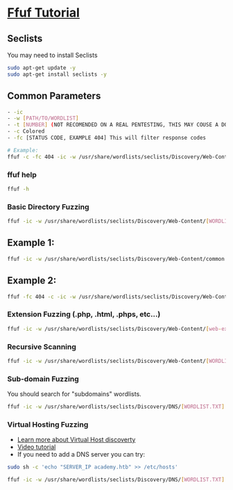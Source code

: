 # [Ffuf Tutorial](https://esgeeks.com/ffuf-guia-fuzzing-web/)

## Seclists
You may need to install Seclists
```bash
sudo apt-get update -y
sudo apt-get install seclists -y
```

## Common Parameters
```bash
- -ic
- -w [PATH/TO/WORDLIST]
- -t [NUMBER] (NOT RECOMENDED ON A REAL PENTESTING, THIS MAY COUSE A DOS ATTACK)!
- -c Colored
- -fc [STATUS CODE, EXAMPLE 404] This will filter response codes

# Example:
ffuf -c -fc 404 -ic -w /usr/share/wordlists/seclists/Discovery/Web-Content/common.txt:FUZZ -u http://testphp.vulnweb.com/FUZZ
```
### ffuf help
```bash
ffuf -h
```

### Basic Directory Fuzzing
```bash
ffuf -ic -w /usr/share/wordlists/seclists/Discovery/Web-Content/[WORDLIST.TXT] -u http://[TARGET:PORT]/FUZZ
```
## Example 1:
```bash
ffuf -ic -w /usr/share/wordlists/seclists/Discovery/Web-Content/common.txt -u http://testphp.vulnweb.com/FUZZ
```
## Example 2:
```bash
ffuf -fc 404 -c -ic -w /usr/share/wordlists/seclists/Discovery/Web-Content/common.txt -u http://testphp.vulnweb.com/FUZZ
```

### Extension Fuzzing (.php, .html, .phps, etc...)
```bash
ffuf -ic -w /usr/share/wordlists/seclists/Discovery/Web-Content/[web-extensions.txt]:FUZZ -u http://[TARGET:PORT]/indexFUZZ
```

### Recursive Scanning
```bash
ffuf -ic -w /usr/share/wordlists/seclists/Discovery/Web-Content/[WORDLIST.TXT]:FUZZ -u http://[TARGET:PORT]/FUZZ -recursion -recursion-depth 1 -e .php -v
```

### Sub-domain Fuzzing
You should search for "subdomains" wordlists.
```bash
ffuf -ic -w /usr/share/wordlists/seclists/Discovery/DNS/[WORDLIST.TXT]:FUZZ -u http://FUZZ.[TARGET:PORT]
```

### Virtual Hosting Fuzzing
- [Learn more about Virtual Host discoverty](https://github.com/ffuf/ffuf#virtual-host-discovery-without-dns-records)
- [Video tutorial](https://asciinema.org/a/211360)
- If you need to add a DNS server you can try:
```bash
sudo sh -c 'echo "SERVER_IP academy.htb" >> /etc/hosts'
```

```bash
ffuf -ic -w /usr/share/wordlists/seclists/Discovery/DNS/[WORDLIST.TXT]:FUZZ -u http://[TARGET]/ -H 'Host: FUZZ.[TARGET]'
```
